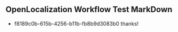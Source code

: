 ## OpenLocalization Workflow Test MarkDown
* f8189c0b-615b-4256-b11b-fb8b9d3083b0 
thanks!<!--HONumber=Mar16_HO2-->
